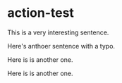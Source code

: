 # action-test

This is a very interesting sentence.

Here's anthoer sentence with a typo.

Here is is another one.

Here is is another one.